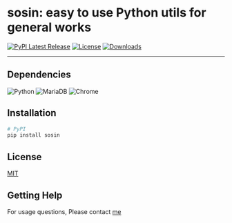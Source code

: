 # sosin: easy to use Python utils for general works

[![PyPI Latest Release](https://img.shields.io/pypi/v/sosin.svg)](https://pypi.org/project/sosin/)
[![License](https://img.shields.io/pypi/l/sosin.svg)](https://github.com/devsosin/sosin/blob/main/LICENSE)
[![Downloads](https://static.pepy.tech/personalized-badge/sosin?period=month&units=international_system&left_color=black&right_color=orange&left_text=PyPI%20downloads%20per%20month)](https://pepy.tech/project/sosin)

----

## Dependencies
![Python](https://img.shields.io/badge/python->=3.9-blue)
![MariaDB](https://img.shields.io/badge/MariaDB->=10.3-yellow)
![Chrome](https://img.shields.io/badge/Chrome--red)

## Installation
```bash
# PyPI
pip install sosin
```

## License
[MIT](LICENSE)

## Getting Help
For usage questions, Please contact [me](https://github.com/devsosin)
